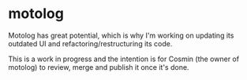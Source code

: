 # motolog

Motolog has great potential, which is why I'm working on updating its outdated UI and refactoring/restructuring its code.

This is a work in progress and the intention is for Cosmin (the owner of motolog) to review, merge and publish it once it's done.
